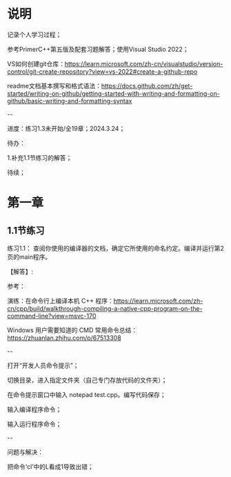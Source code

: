 # 说明
记录个人学习过程；

参考PrimerC++第五版及配套习题解答；使用Visual Studio 2022；

VS如何创建git仓库：https://learn.microsoft.com/zh-cn/visualstudio/version-control/git-create-repository?view=vs-2022#create-a-github-repo

readme文档基本撰写和格式语法：https://docs.github.com/zh/get-started/writing-on-github/getting-started-with-writing-and-formatting-on-github/basic-writing-and-formatting-syntax

--

进度：练习1.3未开始/全19章；2024.3.24；

待办：

1.补充1.1节练习的解答；

待续；

# 第一章

## 1.1节练习

练习1.1： 查阅你使用的编译器的文档，确定它所使用的命名约定。编译并运行第2页的main程序。

【解答】:

参考：

演练：在命令行上编译本机 C++ 程序：https://learn.microsoft.com/zh-cn/cpp/build/walkthrough-compiling-a-native-cpp-program-on-the-command-line?view=msvc-170

Windows 用户需要知道的 CMD 常用命令总结：https://zhuanlan.zhihu.com/p/67513308

--

打开“开发人员命令提示”；

切换目录，进入指定文件夹（自己专门存放代码的文件夹）；

在命令提示窗口中输入 notepad test.cpp。编写代码保存；

输入编译程序命令；

输入运行程序命令；

--

问题与解决：

把命令‘cl’中的L看成1导致出错；
